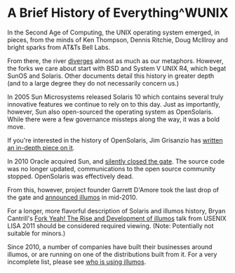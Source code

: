 # A Brief History of Everything^WUNIX

In the Second Age of Computing, the UNIX operating system emerged, in pieces,
from the minds of Ken Thompson, Dennis Ritchie, Doug McIllroy and bright sparks
from AT&Ts Bell Labs.

From there, the river
[diverges](https://upload.wikimedia.org/wikipedia/commons/7/77/Unix_history-simple.svg)
almost as much as our metaphors. However, the forks we care about start with
BSD and System V UNIX R4, which begat SunOS and Solaris. Other documents detail
this history in greater depth (and to a large degree they do not necessarily
concern us.)

In 2005 Sun Microsystems released Solaris 10 which contains several truly
innovative features we continue to rely on to this day. Just as importantly,
however, Sun also open-sourced the operating system as OpenSolaris. While there
were a few governance missteps along the way, it was a bold move.

If you're interested in the history of OpenSolaris, Jim Grisanzio has [written
an in-depth piece on it](https://jimgrisanzio.wordpress.com/opensolaris/).

In 2010 Oracle acquired Sun, and [silently closed the
gate](http://sstallion.blogspot.com.au/2010/08/opensolaris-is-dead.html). The
source code was no longer updated, communications to the open source community
stopped. OpenSolaris was effectively dead.

From this, however, project founder Garrett D'Amore took the last drop of the
gate and [announced illumos](announcement.md) in mid-2010.

For a longer, more flavorful description of Solaris and illumos history, Bryan
Cantrill's [Fork Yeah! The Rise and Development of
illumos](https://www.youtube.com/watch?v=-zRN7XLCRhc) talk from USENIX LISA
2011 should be considered required viewing. (Note: Potentially not suitable for
minors.)

Since 2010, a number of companies have built their businesses around illumos,
or are running on one of the distributions built from it. For a very incomplete
list, please see [who is using illumos](who.md).
